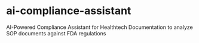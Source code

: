 # ai-compliance-assistant
AI-Powered Compliance Assistant for Healthtech Documentation to analyze SOP documents against FDA regulations
